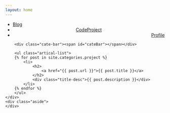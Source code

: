 ```yaml
---
layout: home
---
```


<div class="index-content project">
    <div class="section">
        <ul class="artical-cate">
            <li class="on"><a href="/"><span>Blog</span></a></li>
             <li style="text-align:center"><a href="/project"><span>CodeProject</span></a></li>
            <li style="text-align:right"><a href="/profile"><span>Profile</span></a></li>
        </ul>

        <div class="cate-bar"><span id="cateBar"></span></div>

        <ul class="artical-list">
        {% for post in site.categories.project %}
            <li>
                <h2>
                    <a href="{{ post.url }}">{{ post.title }}</a>
                </h2>
                <div class="title-desc">{{ post.description }}</div>
            </li>
        {% endfor %}
        </ul>
    </div>
    <div class="aside">
    </div>
</div>
